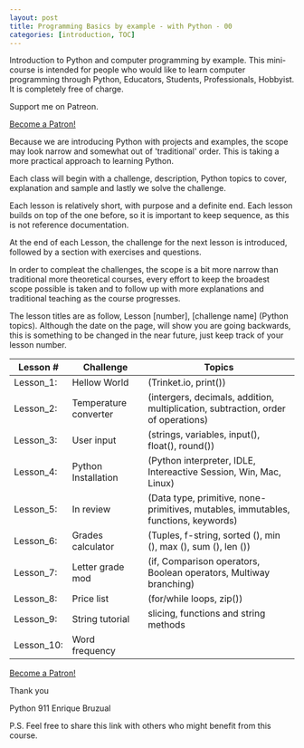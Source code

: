 ```yaml
---
layout: post
title: Programming Basics by example - with Python - 00
categories: [introduction, TOC]
---
```


Introduction to Python and computer programming by example. This mini-course is intended for people who would like to learn computer programming through Python, Educators, Students, Professionals, Hobbyist. It is completely free of charge.

Support me on Patreon.

<a href="https://www.patreon.com/bePatron?u=15482170" data-patreon-widget-type="become-patron-button">Become a Patron!</a><script async src="https://c6.patreon.com/becomePatronButton.bundle.js"></script>

Because we are introducing Python with projects and examples, the scope may look narrow and somewhat out of 'traditional' order. This is taking a more practical approach to learning Python.

Each class will begin with a challenge, description, Python topics to cover, explanation and sample and lastly we solve the challenge.

Each lesson is relatively short, with purpose and a definite end. Each lesson builds on top of the one before, so it is important to keep sequence, as this is not reference documentation.

At the end of each Lesson, the challenge for the next lesson is introduced, followed by a section with exercises and questions.

In order to compleat the challenges, the scope is a bit more narrow than traditional more theoretical courses, every effort to keep the broadest scope possible is taken and to follow up with more explanations and traditional teaching as the course progresses.

The lesson titles are as follow, Lesson [number], [challenge name] (Python topics). Although the date on the page, will show you are going backwards, this is something to be changed in the near future, just keep track of your lesson number.

Lesson # | Challenge | Topics
---------|-----------|-------
Lesson_1: | Hellow World | (Trinket.io, print())
Lesson_2: | Temperature converter | (intergers, decimals, addition, multiplication, subtraction, order of operations)
Lesson_3: | User input | (strings, variables, input(), float(), round())
Lesson_4: | Python Installation | (Python interpreter, IDLE, Intereactive Session, Win, Mac, Linux)
Lesson_5: | In review | (Data type, primitive, none-primitives, mutables, immutables, functions, keywords)
Lesson_6: | Grades calculator | (Tuples, f-string, sorted (), min (), max (), sum (), len ())
Lesson_7: | Letter grade mod | (if, Comparison operators, Boolean operators, Multiway branching)
Lesson_8: | Price list | (for/while loops, zip())
Lesson_9: | String tutorial | slicing, functions and string methods
Lesson_10:| Word frequency | 

<a href="https://www.patreon.com/bePatron?u=15482170" data-patreon-widget-type="become-patron-button">Become a Patron!</a><script async src="https://c6.patreon.com/becomePatronButton.bundle.js"></script>

Thank you

Python 911
Enrique Bruzual

P.S. Feel free to share this link with others who might benefit from this course.
